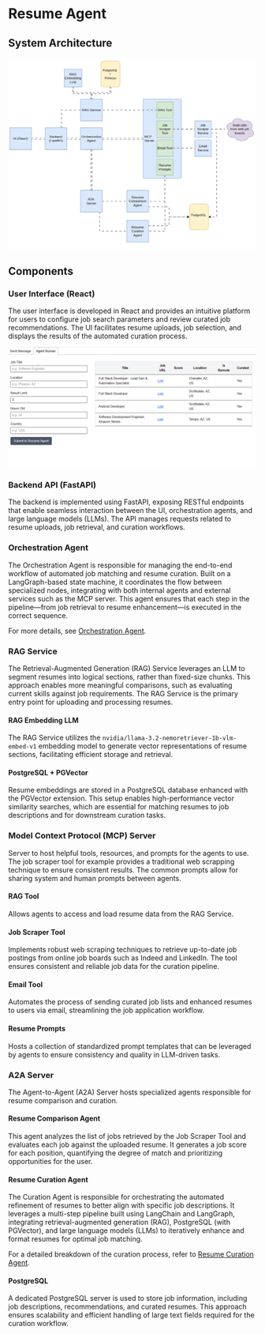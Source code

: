 # Resume Agent

## System Architecture

![System Architecture](img/resume-agent.gif)

## Components

### User Interface (React)

The user interface is developed in React and provides an intuitive platform for users to configure job search parameters and review curated job recommendations. The UI facilitates resume uploads, job selection, and displays the results of the automated curation process.

![Agent Runner](img/ui-automated.png)

### Backend API (FastAPI)

The backend is implemented using FastAPI, exposing RESTful endpoints that enable seamless interaction between the UI, orchestration agents, and large language models (LLMs). The API manages requests related to resume uploads, job retrieval, and curation workflows.

### Orchestration Agent

The Orchestration Agent is responsible for managing the end-to-end workflow of automated job matching and resume curation. Built on a LangGraph-based state machine, it coordinates the flow between specialized nodes, integrating with both internal agents and external services such as the MCP server. This agent ensures that each step in the pipeline—from job retrieval to resume enhancement—is executed in the correct sequence.

For more details, see [Orchestration Agent](./orchestration-agent.md).

### RAG Service

The Retrieval-Augmented Generation (RAG) Service leverages an LLM to segment resumes into logical sections, rather than fixed-size chunks. This approach enables more meaningful comparisons, such as evaluating current skills against job requirements. The RAG Service is the primary entry point for uploading and processing resumes.

#### RAG Embedding LLM

The RAG Service utilizes the `nvidia/llama-3.2-nemoretriever-1b-vlm-embed-v1` embedding model to generate vector representations of resume sections, facilitating efficient storage and retrieval.

#### PostgreSQL + PGVector

Resume embeddings are stored in a PostgreSQL database enhanced with the PGVector extension. This setup enables high-performance vector similarity searches, which are essential for matching resumes to job descriptions and for downstream curation tasks.

### Model Context Protocol (MCP) Server

Server to host helpful tools, resources, and prompts for the agents to use. The job scraper tool for example provides a traditional web scrapping technique to ensure consistent results. The common prompts allow for sharing system and human prompts between agents.

#### RAG Tool

Allows agents to access and load resume data from the RAG Service.

#### Job Scraper Tool

Implements robust web scraping techniques to retrieve up-to-date job postings from online job boards such as Indeed and LinkedIn. The tool ensures consistent and reliable job data for the curation pipeline.

#### Email Tool

Automates the process of sending curated job lists and enhanced resumes to users via email, streamlining the job application workflow.

#### Resume Prompts

Hosts a collection of standardized prompt templates that can be leveraged by agents to ensure consistency and quality in LLM-driven tasks.

### A2A Server

The Agent-to-Agent (A2A) Server hosts specialized agents responsible for resume comparison and curation.

#### Resume Comparison Agent

This agent analyzes the list of jobs retrieved by the Job Scraper Tool and evaluates each job against the uploaded resume. It generates a job score for each position, quantifying the degree of match and prioritizing opportunities for the user.

#### Resume Curation Agent

The Curation Agent is responsible for orchestrating the automated refinement of resumes to better align with specific job descriptions. It leverages a multi-step pipeline built using LangChain and LangGraph, integrating retrieval-augmented generation (RAG), PostgreSQL (with PGVector), and large language models (LLMs) to iteratively enhance and format resumes for optimal job matching.

For a detailed breakdown of the curation process, refer to [Resume Curation Agent](./curation-agent.md).

#### PostgreSQL

A dedicated PostgreSQL server is used to store job information, including job descriptions, recommendations, and curated resumes. This approach ensures scalability and efficient handling of large text fields required for the curation workflow.
